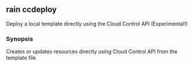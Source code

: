 ## rain ccdeploy

Deploy a local template directly using the Cloud Control API (Experimental!)

### Synopsis

Creates or updates resources directly using Cloud Control API from the template file <template>.
You must pass the --experimental (-x) flag to use this command, to acknowledge that it is experimental and likely to be unstable!


```
rain ccdeploy <template> <name>
```

### Options

```
  -c, --config string      YAML or JSON file to set tags and parameters
      --debug              Output debugging information
  -x, --experimental       Acknowledge that this is an experimental feature
  -h, --help               help for ccdeploy
      --params strings     set parameter values; use the format key1=value1,key2=value2
  -p, --profile string     AWS profile name; read from the AWS CLI configuration file
  -r, --region string      AWS region to use
      --s3-bucket string   Name of the S3 bucket that is used to upload assets
      --s3-prefix string   Prefix to add to objects uploaded to S3 bucket
      --tags strings       add tags to the stack; use the format key1=value1,key2=value2
```

### Options inherited from parent commands

```
      --no-colour   Disable colour output
```

### SEE ALSO

* [rain](index.md)	 - 

###### Auto generated by spf13/cobra on 11-Dec-2023
